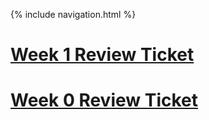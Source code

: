 {% include navigation.html %}

# [Week 1 Review Ticket](https://github.com/ricesush1/RiceSushi/issues/2)

# [Week 0 Review Ticket](https://github.com/ricesush1/RiceSushi/issues/1)
